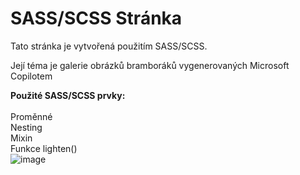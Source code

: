 # SASS/SCSS Stránka

Tato stránka je vytvořená použitím SASS/SCSS.

Její téma je galerie obrázků bramboráků vygenerovaných Microsoft Copilotem

**Použité SASS/SCSS prvky:**\
\
Proměnné\
Nesting\
Mixin\
Funkce lighten()
\
![image](https://github.com/trueno86239/Sass-Site/assets/113853471/2642f952-75bb-4399-864a-8e4a604bd71e)
